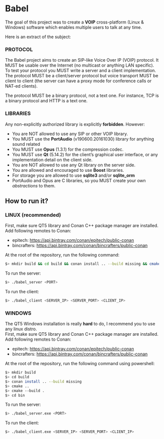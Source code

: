# Babel

The goal of this project was to create a **VOIP** cross-platform (Linux & Windows) software which enables multiple users to talk at any time.  

Here is an extract of the subject:  
### PROTOCOL
The Babel project aims to create an SIP-like Voice Over IP (VOIP) protocol. It MUST be usable over the
Internet (no multicast or anything LAN specific).  
To test your protocol you MUST write a server and a client implementation.  
The protocol MUST be a client/server protocol but voice transport MUST be client to client (the server can
have a proxy mode for conference calls or NAT-ed clients).  

The protocol MUST be a binary protocol, not a text one. For instance, TCP is a binary
protocol and HTTP is a text one.
### LIBRARIES
Any non-explicitly authorized library is explicitly **forbidden**. However:
* You are NOT allowed to use any SIP or other VOIP library.
* You MUST use the **PortAudio** (v190600.20161030) library for anything sound related
* You MUST use **Opus** (1.3.1) for the compression codec.
* You MUST use **Qt** (5.14.2) for the client’s graphical user interface, or any implementation detail on the
client side.
* You are NOT allowed to use any Qt library on the server side.
* You are allowed and encouraged to use **Boost** libraries.
* For storage you are allowed to use **sqlite3** and/or **sqlite_orm**
* PortAudio and Opus are C libraries, so you MUST create your own *abstractions* to them.

## How to run it?
### LINUX (recommended)
First, make sure QT5 library and Conan C++ package manager are installed.  
Add following remotes to Conan:
* epitech: https://api.bintray.com/conan/epitech/public-conan
* bincrafters: https://api.bintray.com/conan/bincrafters/public-conan  

At the root of the repository, run the following command:
```sh
$> mkdir build && cd build && conan install .. --build missing && cmake .. && make && cd bin
```
To run the server:
```sh
$> ./babel_server <PORT>
```
To run the client:
```sh
$> ./babel_client <SERVER_IP> <SERVER_PORT> <CLIENT_IP>
```
### WINDOWS
The QT5 Windows installation is really **hard** to do, I recommend you to use any linux distro.  
First, make sure QT5 library and Conan C++ package manager are installed.  
Add following remotes to Conan:
* epitech: https://api.bintray.com/conan/epitech/public-conan
* bincrafters: https://api.bintray.com/conan/bincrafters/public-conan  

At the root of the repository, run the following command using powershell:
```sh
$> mkdir build
$> cd build
$> conan install .. --build missing
$> cmake ..
$> cmake --build .
$> cd bin
```
To run the server:
```sh
$> ./babel_server.exe <PORT>
```
To run the client:
```sh
$> ./babel_client.exe <SERVER_IP> <SERVER_PORT> <CLIENT_IP>
```
